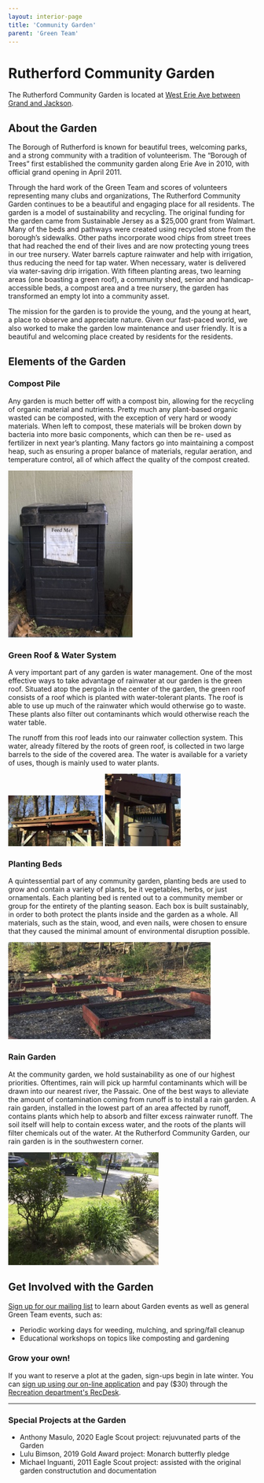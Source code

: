 ```yaml
---
layout: interior-page
title: 'Community Garden'
parent: 'Green Team'
---
```


# Rutherford Community Garden

The Rutherford Community Garden is located at [West Erie Ave between Grand and Jackson](https://goo.gl/maps/zdgEhzCxa3bNymBRA).

## About the Garden
The Borough of Rutherford is known for beautiful trees, welcoming parks, and a strong community with a tradition of volunteerism. The “Borough of Trees” first established the community garden along Erie Ave in 2010, with official grand opening in April 2011. 

Through the hard work of the Green Team and scores of volunteers representing many clubs and organizations, The Rutherford Community Garden continues to be a beautiful and engaging place for all residents. The garden is a model of sustainability and recycling. The original funding for the garden came from Sustainable Jersey as a $25,000 grant from Walmart. Many of the beds and pathways were created using recycled stone from the borough’s sidewalks.  Other paths incorporate wood chips from street trees that had reached the end of their lives and are now protecting young trees in our tree nursery. Water barrels capture rainwater and help with irrigation, thus reducing the need for tap water. When necessary, water is  delivered via water-saving drip irrigation. With fifteen planting areas, two learning areas (one boasting a green roof), a community shed, senior and handicap-accessible beds, a compost area and a tree nursery, the garden has transformed an empty lot into a community asset. 

The mission for the garden is to provide the young, and the young at heart, a place to observe and appreciate nature. Given our fast-paced world, we also worked to make the garden low maintenance and user friendly. It is a beautiful and welcoming place created by residents for the residents. 

## Elements of the Garden

### <a name="compost-pile"></a>Compost Pile
Any garden is much better off with a compost bin, allowing for the recycling of organic material and nutrients. Pretty much any plant-based organic wasted can be composted, with the exception of very hard or woody materials. When left to compost, these materials will be broken down by bacteria into more basic components, which can then be re- used as fertilizer in next year’s planting. Many factors go into maintaining a compost heap, such as ensuring a proper balance of materials, regular aeration, and temperature control, all of which affect the quality of the compost created.

![Composter](/committees/green-team/compost.jpg)

### <a name="green-roof"></a>Green Roof & Water System
A very important part of any garden is water management. One of the most effective ways to take advantage of rainwater at our garden is the green roof. Situated atop the pergola in the center of the garden, the green roof consists of a roof which is planted with water-tolerant plants. The roof is able to use up much of the rainwater which would otherwise go to waste. These plants also filter out contaminants which would otherwise reach the water table.

The runoff from this roof leads into our rainwater collection system. This water, already filtered by the roots of green roof, is collected in two large barrels to the side of the covered area. The water is available for a variety of uses, though is mainly used to water plants.

![Green Roof](/committees/green-team/greenroof_1.jpg)
![Water System](/committees/green-team/greenroof_2.jpg)

### <a name="planting-beds"></a>Planting Beds
A quintessential part of any community garden, planting beds are used to grow and contain a variety of plants, be it vegetables, herbs, or just ornamentals. Each planting bed is rented out to a community member or group for the entirety of the planting season. Each box is built sustainably, in order to both protect the plants inside and the garden as a whole. All materials, such as the stain, wood, and even nails, were chosen to ensure that they caused the minimal amount of environmental disruption possible.

![Planting Beds](/committees/green-team/plantingbeds.jpg)

### <a name="rain-garden"></a>Rain Garden
At the community garden, we hold sustainability as one of our highest priorities. Oftentimes, rain will pick up harmful contaminants which will be drawn into our nearest river, the Passaic. One of the best ways to alleviate the amount of contamination coming from runoff is to install a rain garden. A rain garden, installed in the lowest part of an area affected by runoff, contains plants which help to absorb and filter excess rainwater runoff. The soil itself will help to contain excess water, and the roots of the plants will filter chemicals out of the water. At the Rutherford Community Garden, our rain garden is in the southwestern corner.

![Rain Garden](/committees/green-team/raingarden.jpg)

## Get Involved with the Garden

[Sign up for our mailing list](https://rutherfordgreenteam.us13.list-manage.com/subscribe?u=6c64824e101044cb88e049a6e&id=9600eda580) to learn about Garden events as well as general Green Team events, such as:
* Periodic working days for weeding, mulching, and spring/fall cleanup
* Educational workshops on topics like composting and gardening

### Grow your own!
If you want to reserve a plot at the gaden, sign-ups begin in late winter. You can [sign up using our on-line application](https://docs.google.com/forms/d/e/1FAIpQLSfHjuFOk-_LMR43AVJa86YNRRJRdzPDqPcQHkYf1J18TPDCWA/viewform) and pay ($30) through the [Recreation department's RecDesk](https://rutherfordnj.recdesk.com/Community/Home).

---
### Special Projects at the Garden
* Anthony Masulo, 2020 Eagle Scout project: rejuvunated parts of the Garden
* Lulu Bimson, 2019 Gold Award project: Monarch butterfly pledge
* Michael Inguanti, 2011 Eagle Scout project: assisted with the original garden constructution and documentation